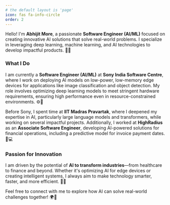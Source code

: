 ```yaml
---
# the default layout is 'page'
icon: fas fa-info-circle
order: 2
---
```


Hello! I'm **Abhijit More**, a passionate **Software Engineer (AI/ML)** focused on creating innovative AI solutions that solve real-world problems. I specialize in leveraging deep learning, machine learning, and AI technologies to develop impactful products. 🤖💡

### What I Do

I am currently a **Software Engineer (AI/ML)** at **Sony India Software Centre**, where I work on deploying AI models on low-power, low-memory edge devices for applications like image classification and object detection. My role involves optimizing deep learning models to meet stringent hardware requirements, ensuring high performance even in resource-constrained environments. ⚙️📱

Before Sony, I spent time at **IIT Madras Pravartak**, where I deepened my expertise in AI, particularly large language models and transformers, while working on several impactful projects. Additionally, I worked at **HighRadius** as an **Associate Software Engineer**, developing AI-powered solutions for financial operations, including a predictive model for invoice payment dates. 💼💻

### Passion for Innovation

I am driven by the potential of **AI to transform industries**—from healthcare to finance and beyond. Whether it's optimizing AI for edge devices or creating intelligent systems, I always aim to make technology smarter, faster, and more efficient. 🚀✨

Feel free to connect with me to explore how AI can solve real-world challenges together! 🌍🤝
